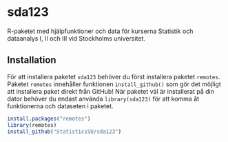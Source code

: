 
<!-- README.md is generated from README.Rmd. Please edit that file -->

# sda123

<!-- badges: start -->
<!-- badges: end -->

R-paketet med hjälpfunktioner och data för kurserna Statistik och
dataanalys I, II och III vid Stockholms universitet.

## Installation

För att installera paketet `sda123` behöver du först installera paketet
`remotes`. Paketet `remotes` innehåller funktionen `install_github()`
som gör det möjligt att installera paket direkt från GitHub! När paketet
väl är installerat på din dator behöver du endast använda
`library(sda123)` för att komma åt funktionerna och dataseten i paketet.

``` r
install.packages("remotes")
library(remotes)
install_github("StatisticsSU/sda123") 
```
